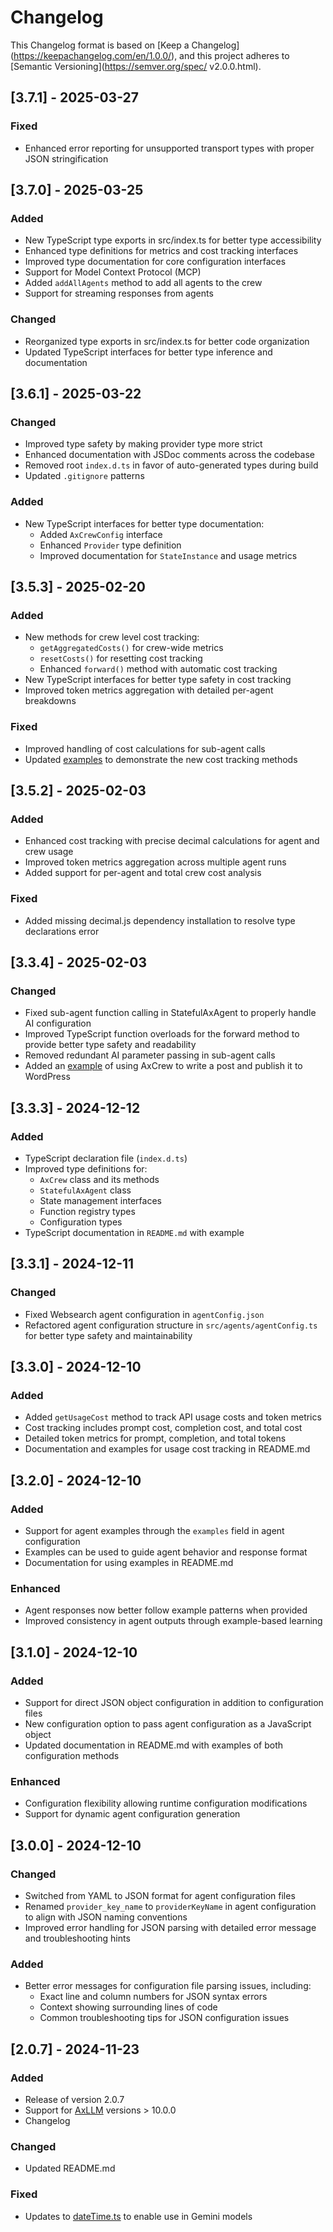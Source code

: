 # Changelog

This Changelog format is based on [Keep a Changelog]
(https://keepachangelog.com/en/1.0.0/), and this project 
adheres to [Semantic Versioning](https://semver.org/spec/
v2.0.0.html).

## [3.7.1] - 2025-03-27

### Fixed
- Enhanced error reporting for unsupported transport types with proper JSON stringification

## [3.7.0] - 2025-03-25

### Added
- New TypeScript type exports in src/index.ts for better type accessibility
- Enhanced type definitions for metrics and cost tracking interfaces
- Improved type documentation for core configuration interfaces
- Support for Model Context Protocol (MCP)
- Added `addAllAgents` method to add all agents to the crew
- Support for streaming responses from agents

### Changed
- Reorganized type exports in src/index.ts for better code organization
- Updated TypeScript interfaces for better type inference and documentation

## [3.6.1] - 2025-03-22

### Changed
- Improved type safety by making provider type more strict
- Enhanced documentation with JSDoc comments across the codebase
- Removed root `index.d.ts` in favor of auto-generated types during build
- Updated `.gitignore` patterns

### Added
- New TypeScript interfaces for better type documentation:
  - Added `AxCrewConfig` interface
  - Enhanced `Provider` type definition
  - Improved documentation for `StateInstance` and usage metrics

## [3.5.3] - 2025-02-20

### Added
- New methods for crew level cost tracking:
  - `getAggregatedCosts()` for crew-wide metrics
  - `resetCosts()` for resetting cost tracking
  - Enhanced `forward()` method with automatic cost tracking
- New TypeScript interfaces for better type safety in cost tracking
- Improved token metrics aggregation with detailed per-agent breakdowns

### Fixed
- Improved handling of cost calculations for sub-agent calls
- Updated [examples](./examples/) to demonstrate the new cost tracking methods

## [3.5.2] - 2025-02-03

### Added
- Enhanced cost tracking with precise decimal calculations for agent and crew usage
- Improved token metrics aggregation across multiple agent runs
- Added support for per-agent and total crew cost analysis

### Fixed
- Added missing decimal.js dependency installation to resolve type declarations error

## [3.3.4] - 2025-02-03

### Changed
- Fixed sub-agent function calling in StatefulAxAgent to properly handle AI configuration
- Improved TypeScript function overloads for the forward method to provide better type safety and readability
- Removed redundant AI parameter passing in sub-agent calls
- Added an [example](examples/write-post-and-publish-to-wordpress.ts) of using AxCrew to write a post and publish it to WordPress

## [3.3.3] - 2024-12-12

### Added
- TypeScript declaration file (`index.d.ts`)
- Improved type definitions for:
  - `AxCrew` class and its methods
  - `StatefulAxAgent` class
  - State management interfaces
  - Function registry types
  - Configuration types
- TypeScript documentation in `README.md` with example

## [3.3.1] - 2024-12-11

### Changed
- Fixed Websearch agent configuration in `agentConfig.json`
- Refactored agent configuration structure in `src/agents/agentConfig.ts` for better type safety and maintainability

## [3.3.0] - 2024-12-10

### Added
- Added `getUsageCost` method to track API usage costs and token metrics
- Cost tracking includes prompt cost, completion cost, and total cost
- Detailed token metrics for prompt, completion, and total tokens
- Documentation and examples for usage cost tracking in README.md

## [3.2.0] - 2024-12-10

### Added
- Support for agent examples through the `examples` field in agent configuration
- Examples can be used to guide agent behavior and response format
- Documentation for using examples in README.md

### Enhanced
- Agent responses now better follow example patterns when provided
- Improved consistency in agent outputs through example-based learning

## [3.1.0] - 2024-12-10

### Added
- Support for direct JSON object configuration in addition to configuration files
- New configuration option to pass agent configuration as a JavaScript object
- Updated documentation in README.md with examples of both configuration methods

### Enhanced
- Configuration flexibility allowing runtime configuration modifications
- Support for dynamic agent configuration generation

## [3.0.0] - 2024-12-10

### Changed
- Switched from YAML to JSON format for agent configuration files
- Renamed `provider_key_name` to `providerKeyName` in agent configuration to align with JSON naming conventions
- Improved error handling for JSON parsing with detailed error message and troubleshooting hints

### Added
- Better error messages for configuration file parsing issues, including:
  - Exact line and column numbers for JSON syntax errors
  - Context showing surrounding lines of code
  - Common troubleshooting tips for JSON configuration issues

## [2.0.7] - 2024-11-23

### Added
- Release of version 2.0.7
- Support for [AxLLM](https://axllm.dev) versions > 10.0.0
- Changelog

### Changed
- Updated README.md

### Fixed
- Updates to [dateTime.ts](src/dateTime.ts) to enable use in Gemini models

